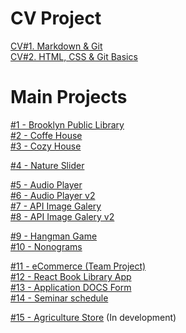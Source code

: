 # CV Project

[CV#1. Markdown & Git](https://PakhomovIvan.github.io/rsschool-cv/cv "CV#1. Markdown & Git")  
[CV#2. HTML, CSS & Git Basics](https://PakhomovIvan.github.io/rsschool-cv/ "CV#2. HTML, CSS & Git Basics")

# Main Projects

[#1 - Brooklyn Public Library](https://rolling-scopes-school.github.io/pakhomovivan-JSFEPRESCHOOL2023Q2/library/ "Brooklyn Public Library")\
[#2 - Coffe House](https://rolling-scopes-school.github.io/pakhomovivan-JSFE2023Q4/coffe-house/ "Coffe House")\
[#3 - Cozy House](https://rolling-scopes-school.github.io/pakhomovivan-JSFEPRESCHOOL2024Q2/shelter/ "Cozy House")

[#4 - Nature Slider](https://pakhomovivan.github.io/cssMemeSlider/cssMemeSlider/ "Nature Slider")

[#5 - Audio Player](https://rolling-scopes-school.github.io/pakhomovivan-JSFEPRESCHOOL2023Q2/js30-1.2-audio-player/ "Audio Player")\
[#6 - Audio Player v2](https://rolling-scopes-school.github.io/pakhomovivan-JSFEPRESCHOOL2024Q2/js30-1.2-audio-player/  "Audio Player v2")\
[#7 - API Image Galery](https://rolling-scopes-school.github.io/pakhomovivan-JSFEPRESCHOOL2023Q2/js30-2.2-image-gallery/ "API Image Galery")\
[#8 - API Image Galery v2](https://rolling-scopes-school.github.io/pakhomovivan-JSFEPRESCHOOL2024Q2/js30-2.2-image-gallery/ "API Image Galery v2")

[#9 - Hangman Game](https://rolling-scopes-school.github.io/pakhomovivan-JSFEPRESCHOOL2024Q2/js30-3.3-random-game/ "Hangman")\
[#10 - Nonograms](https://rolling-scopes-school.github.io/pakhomovivan-JSFE2023Q4/nonograms/ "Nonograms")


[#11 - eCommerce (Team Project)](https://dead-pixel101.netlify.app/ "eCommerce")\
[#12 - React Book Library App](https://pakhomovivan.github.io/React-Redux-ReduxToolkit/ "React Book Library App")\
[#13 - Application DOCS Form](https://bravo-soft-test.vercel.app/ "Application DOCS Form")\
[#14 - Seminar schedule](https://it-start-zeta.vercel.app/ "Seminar schedule")

[#15 - Agriculture Store](http://v2732210.hosted-by-vdsina.ru/ "Agriculture Store") (In development)
